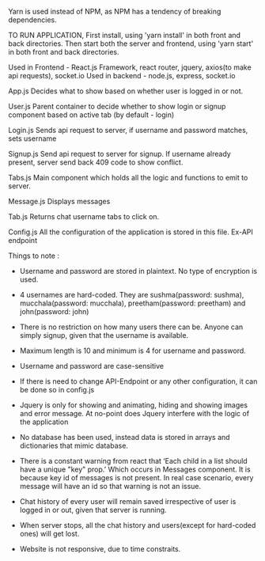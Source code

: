 
Yarn is used instead of NPM, as NPM has a tendency of breaking dependencies.

TO RUN APPLICATION,
First install, using 'yarn install' in both front and back directories.
Then start both the server and frontend, using 'yarn start' in both front and back directories.

Used in Frontend - React.js Framework, react router, jquery, axios(to make api requests), socket.io
Used in backend - node.js, express, socket.io

App.js
Decides what to show based on whether user is logged in or not.

User.js
Parent container to decide whether to show login or signup component based on active tab (by default - login)

Login.js
Sends api request to server, if username and password matches, sets username

Signup.js
Send api request to server for signup. If username already present, server send back 409 code to show conflict.

Tabs.js
Main component which holds all the logic and functions to emit to server. 

Message.js
Displays messages

Tab.js
Returns chat username tabs to click on.

Config.js
All the configuration of the application is stored in this file. Ex-API endpoint

Things to note :
- Username and password are stored in plaintext. No type of encryption is used.

- 4 usernames are hard-coded. They are sushma(password: sushma), mucchala(password: mucchala), preetham(password: preetham) and john(password: john)

- There is no restriction on how many users there can be. Anyone can simply signup, given that the username is available.

- Maximum length is 10 and minimum is 4 for username and password.

- Username and password are case-sensitive

- If there is need to change API-Endpoint or any other configuration, it can be done so in config.js

- Jquery is only for showing and animating, hiding and showing images and error message. At no-point does Jquery interfere with the logic of the application

- No database has been used, instead data is stored in arrays and dictionaries that mimic database.

- There is a constant warning from react that ‘Each child in a list should have a unique "key" prop.’ Which occurs in Messages component. It is because key id of messages is not present. In real case scenario, every message will have an id so that warning is not an issue.

- Chat history of every user will remain saved irrespective of user is logged in or out, given that server is running. 

- When server stops, all the chat history and users(except for hard-coded ones) will get lost.

- Website is not responsive, due to time constraits.
